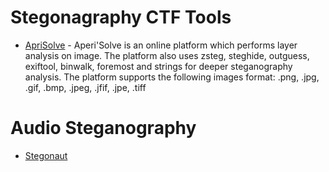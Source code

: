 # Stegonagraphy CTF Tools

- [ApriSolve](https://www.aperisolve.com/) - Aperi'Solve is an online platform which performs layer analysis on image. The platform also uses zsteg, steghide, outguess, exiftool, binwalk, foremost and strings for deeper steganography analysis. The platform supports the following images format: .png, .jpg, .gif, .bmp, .jpeg, .jfif, .jpe, .tiff



# Audio Steganography
- [Stegonaut](https://www.stegonaut.com/)

